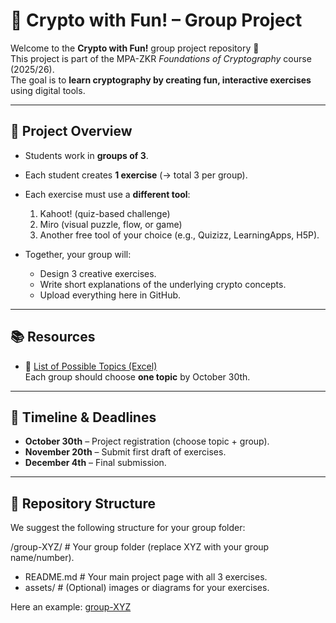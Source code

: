 # 🔐 Crypto with Fun! – Group Project

Welcome to the **Crypto with Fun!** group project repository 🎉  
This project is part of the MPA-ZKR *Foundations of Cryptography* course (2025/26).  
The goal is to **learn cryptography by creating fun, interactive exercises** using digital tools.

---

## 📌 Project Overview
- Students work in **groups of 3**.  
- Each student creates **1 exercise** (→ total 3 per group).  
- Each exercise must use a **different tool**:
  1. Kahoot! (quiz-based challenge)  
  2. Miro (visual puzzle, flow, or game)  
  3. Another free tool of your choice (e.g., Quizizz, LearningApps, H5P).  

- Together, your group will:  
  - Design 3 creative exercises.  
  - Write short explanations of the underlying crypto concepts.  
  - Upload everything here in GitHub.

---

## 📚 Resources

- 📂 [List of Possible Topics (Excel)](https://docs.google.com/spreadsheets/d/1r4ovlE8NxVOgqUiK9vDfxi_7Xxz_nX27/edit?usp=sharing&ouid=112846864630026819087&rtpof=true&sd=true)  
  Each group should choose **one topic** by October 30th.  

---

## 📅 Timeline & Deadlines
- **October 30th** – Project registration (choose topic + group).  
- **November 20th** – Submit first draft of exercises.  
- **December 4th** – Final submission.  

---

## 📂 Repository Structure
We suggest the following structure for your group folder:

/group-XYZ/              # Your group folder (replace XYZ with your group name/number).
- README.md            # Your main project page with all 3 exercises.
-  assets/              # (Optional) images or diagrams for your exercises.

Here an example:  [group-XYZ](./group-XYZ/README.md)  




